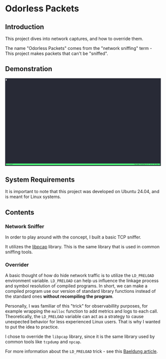 # Odorless Packets

## Introduction
This project dives into network captures, and how to override them.

The name "Odorless Packets" comes from the "network sniffing" term - This project makes packets that can't be "sniffed".

## Demonstration

![Demo](assets/demo/demo.gif)

## System Requirements
It is important to note that this project was developed on Ubuntu 24.04, and is meant for Linux systems.


## Contents
### Network Sniffer
In order to play around with the concept, I built a basic TCP sniffer. 

It utilizes the [libpcap](https://github.com/the-tcpdump-group/libpcap) library. This is the same library that is used in common sniffing tools.

### Overrider
A basic thought of how do hide network traffic is to utilize the `LD_PRELOAD` environment variable.
`LD_PRELOAD` can help us influence the linkage process and symbol resolution of compiled programs. 
In short, we can make a compiled program use our version of standard library functions instead of the standard ones **without recompiling the program**.

Personally, I was familiar of this "trick" for observabillity purposes, for example wrapping the `malloc` function to add metrics and logs to each call. 
Theoretically, the `LD_PRELOAD` variable can act as a strategy to cause unexpected behavior for less experienced Linux users. That is why I wanted to put the idea to practice. 

I chose to override the `libpcap` library, since it is the same library used by common tools like `tcpdump` and `npcap`.

For more information about the `LD_PRELOAD` trick - see this [Baeldung article](https://www.baeldung.com/linux/ld_preload-trick-what-is).

